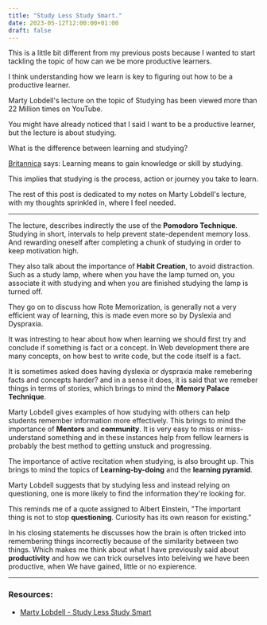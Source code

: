 ```yaml
---
title: "Study Less Study Smart."
date: 2023-05-12T12:00:00+01:00
draft: false
---
```


This is a little bit different from my previous posts because I wanted to start tackling the topic of how can we be more productive learners.

I think understanding how we learn is key to figuring out how to be a productive learner.

Marty Lobdell's lecture on the topic of Studying has been viewed more than 22 Million times on YouTube.

You might have already noticed that I said I want to be a productive learner, but the lecture is about studying.

What is the difference between learning and studying?

[Britannica](https://www.britannica.com/dictionary/eb/qa/How-to-Use-Learn-and-Study-) says: Learning means to gain knowledge or skill by studying.

This implies that studying is the process, action or journey you take to learn.

The rest of this post is dedicated to my notes on Marty Lobdell's lecture, with my thoughts sprinkled in, where I feel needed.

---

The lecture, describes indirectly the use of the **Pomodoro Technique**. Studying in short, intervals to help prevent state-dependent memory loss. And rewarding oneself after completing a chunk of studying in order to keep motivation high.

They also talk about the importance of **Habit Creation**, to avoid distraction. Such as a study lamp, where when you have the lamp turned on, you associate it with studying and when you are finished studying the lamp is turned off.

They go on to discuss how Rote Memorization, is generally not a very efficient way of learning, this is made even more so by Dyslexia and Dyspraxia. 

It was intresting to hear about how when learning we should first try and conclude if something is fact or a concept. In Web development there are many concepts, on how best to write code, but the code itself is a fact.

It is sometimes asked does having dyslexia or dyspraxia make remebering facts and concepts harder? and in a sense it does, it is said that we remeber things in terms of stories, which brings to mind the **Memory Palace Technique**.

Marty Lobdell gives examples of how studying with others can help students remember information more effectively. This brings to mind the importance of **Mentors** and **community**. It is very easy to miss or miss-understand something and in these instances help from fellow learners is probably the best method to getting unstuck and progressing.

The importance of active recitation when studying, is also brought up. This brings to mind the topics of **Learning-by-doing** and the **learning pyramid**.

Marty Lobdell suggests that by studying less and instead relying on questioning, one is more likely to find the information they're looking for.

This reminds me of a quote assigned to Albert Einstein, "The important thing is not to stop **questioning**. Curiosity has its own reason for existing."

In his closing statements he discusses how the brain is often tricked into remembering things incorrectly because of the similarity between two things. Which makes me think about what I have previously said about **productivity** and how we can trick ourselves into beleiving we have been productive, when We have gained, little or no expierence.

---

### Resources:

- [Marty Lobdell - Study Less Study Smart](https://www.youtube.com/watch?v=IlU-zDU6aQ0)
<!-- - [Summarize Tech](https://www.summarize.tech/) -->

